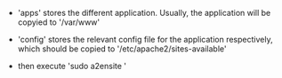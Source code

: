 * 'apps' stores the different application. Usually, the application will be copyied to '/var/www'

* 'config' stores the relevant config file for the application respectively, which should be copied to '/etc/apache2/sites-available'

* then execute 'sudo a2ensite <application>'

